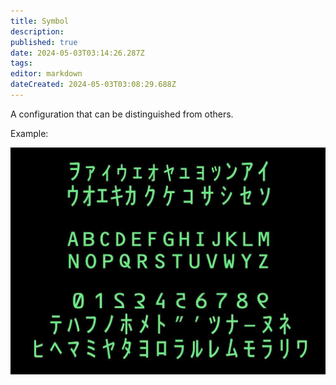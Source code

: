 ```yaml
---
title: Symbol
description: 
published: true
date: 2024-05-03T03:14:26.287Z
tags: 
editor: markdown
dateCreated: 2024-05-03T03:08:29.688Z
---
```


A configuration that can be distinguished from others.

Example:

![](/symbols.png)